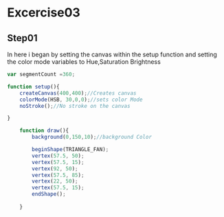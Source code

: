 # Excercise03

## Step01

In here i began by setting the canvas within the setup function and setting the color mode variables to Hue,Saturation Brightness

```js
var segmentCount =360;

function setup(){
    createCanvas(400,400);//Creates canvas
    colorMode(HSB, 30,0,0);//sets color Mode
    noStroke();//No stroke on the canvas

}

    function draw(){
        background(0,150,10);//background Color

        beginShape(TRIANGLE_FAN);
        vertex(57.5, 50);
        vertex(57.5, 15);
        vertex(92, 50);
        vertex(57.5, 85);
        vertex(22, 50);
        vertex(57.5, 15);
        endShape();
       
    }
```
